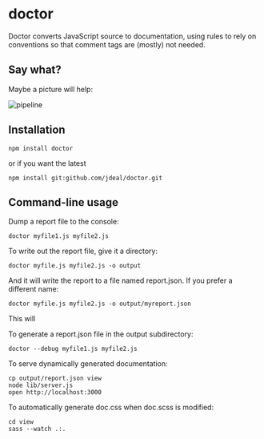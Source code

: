 # doctor

Doctor converts JavaScript source to documentation, using rules to rely on
conventions so that comment tags are (mostly) not needed.

## Say what?

Maybe a picture will help:

![pipeline]()

## Installation

```
npm install doctor
```

or if you want the latest

```
npm install git:github.com/jdeal/doctor.git
```

## Command-line usage

Dump a report file to the console:

```
doctor myfile1.js myfile2.js
```

To write out the report file, give it a directory:

```
doctor myfile.js myfile2.js -o output
```

And it will write the report to a file named report.json. If you prefer a
different name:

```
doctor myfile.js myfile2.js -o output/myreport.json
```




This will 

To generate a report.json file in the output subdirectory:

```
doctor --debug myfile1.js myfile2.js
```

To serve dynamically generated documentation:

```
cp output/report.json view
node lib/server.js
open http://localhost:3000
```

To automatically generate doc.css when doc.scss is modified:

```
cd view
sass --watch .:.
```
